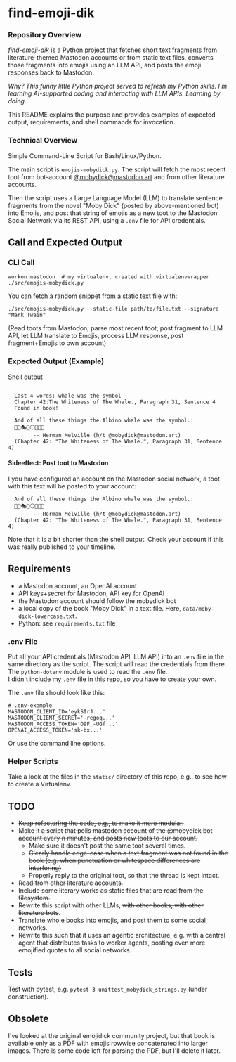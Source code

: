 <!-- markdownlint-disable MD046 -->
# find-emoji-dik

### Repository Overview

_find-emoji-dik_ is a Python project that fetches short text fragments from literature-themed Mastodon accounts or from static text files, converts those fragments into emojis using an LLM API, and posts the emoji responses back to Mastodon.

_Why? This funny little Python project served to refresh my Python skills. I'm learning  AI-supported coding and  interacting with LLM APIs. Learning by doing._

This README explains the purpose and provides examples of expected output, requirements, and shell commands for invocation.

### Technical Overview

Simple Command-Line Script for Bash/Linux/Python.

The main script is `emojis-mobydick.py`. The script will fetch the most recent toot from bot-account [@mobydick@mastodon.art](https://social.vivaldi.net/@mobydick@botsin.space) and from other literature accounts.

Then the script uses a Large Language Model (LLM) to translate sentence fragments from the novel "Moby Dick" (posted by above-mentioned bot) into Emojis, and post that string of emojis as a new toot to the Mastodon Social Network via its REST API, using a `.env` file for API credentials.

## Call and Expected Output

### CLI Call

    workon mastodon  # my virtualenv, created with virtualenvwrapper
    ./src/emojis-mobydick.py

You can fetch a random snippet from a static text file with:

    ./src/emojis-mobydick.py --static-file path/to/file.txt --signature "Mark Twain"

(Read toots from Mastodon, parse most recent toot; post fragment to LLM API, let LLM translate to Emojis, process LLM response, post fragment+Emojis to own account)

### Expected Output (Example)

Shell output

```text

  Last 4 words: whale was the symbol
  Chapter 42:The Whiteness of The Whale., Paragraph 31, Sentence 4
  Found in book!
  
  And of all these things the Albino whale was the symbol.:
  🔱🧩🎭📩⚪🐋🔣🎴
        -- Herman Melville (h/t @mobydick@mastodon.art)
  (Chapter 42: "The Whiteness of The Whale.", Paragraph 31, Sentence 4)
```

#### Sideeffect: Post toot to Mastodon

I you have configured an account on the Mastodon social network, a toot with this text will be posted to your account:

```text
  And of all these things the Albino whale was the symbol.:
  🔱🧩🎭📩⚪🐋🔣🎴
        -- Herman Melville (h/t @mobydick@mastodon.art)
  (Chapter 42: "The Whiteness of The Whale.", Paragraph 31, Sentence 4)
```

Note that it is a bit shorter than the shell output.
Check your account if this was really published to your timeline.

## Requirements

- a Mastodon account, an OpenAI account
- API keys+secret for Mastodon, API key for OpenAI
- the Mastodon account should follow the mobydick bot
- a local copy of the book "Moby Dick" in a text file. Here, `data/moby-dick-lowercase.txt`.
- Python: see `requirements.txt` file

### .env File

Put all your API credentials (Mastodon API, LLM API) into an `.env` file in the same directory as the script. The script will read the credentials from there. The `python-dotenv` module is used to read the `.env` file.  
I didn't include my `.env` file in this repo, so you have to create your own.

The `.env` file should look like this:

```text
# .env-example
MASTODON_CLIENT_ID='eykSIrJ...'
MASTODON_CLIENT_SECRET='-regoq...'
MASTODON_ACCESS_TOKEN='O9F_-UGf...'
OPENAI_ACCESS_TOKEN='sk-bx...'
```

Or use the command line options.

### Helper Scripts

Take a look at the files in the `static/` directory of this repo, e.g., to see how to create a Virtualenv.

## TODO

- ~~Keep refactoring the code, e.g., to make it more modular.~~
- ~~Make it a script that polls mastodon account of the @mobydick  bot account every n minutes, and posts new toots to our account.~~
  - ~~Make sure it doesn't post the same toot several times.~~
  - ~~Clearly handle edge-case when a text fragment was not found in the book (e.g. when punctuation or whitespace differences are interfering)~~
  - Properly reply to the original toot, so that the thread is kept intact.
- ~~Read from other literature accounts.~~
- ~~Include some literary works as static files that are read from the filesystem.~~
- Rewrite this script with other LLMs, ~~with other books, with other literature bots~~.
- Translate whole books into emojis, and post them to some social networks.
- Rewrite this such that it uses an agentic architecture, e.g. with a central agent that distributes tasks to worker agents, posting even more emojified quotes to all social networks.

## Tests

Test with pytest, e.g. `pytest-3 unittest_mobydick_strings.py` (under construction).

## Obsolete

I've looked at the original emojidick community project, but that book is available only as a PDF with emojis  rowwise concatenated into larger images. There is some code left for parsing the PDF, but I'll delete it later.

